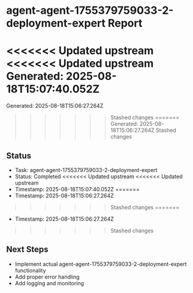 # agent-agent-1755379759033-2-deployment-expert Report

<<<<<<< Updated upstream
<<<<<<< Updated upstream
Generated: 2025-08-18T15:07:40.052Z
=======
Generated: 2025-08-18T15:06:27.264Z
>>>>>>> Stashed changes
=======
Generated: 2025-08-18T15:06:27.264Z
>>>>>>> Stashed changes

## Status
- Task: agent-agent-1755379759033-2-deployment-expert
- Status: Completed
<<<<<<< Updated upstream
<<<<<<< Updated upstream
- Timestamp: 2025-08-18T15:07:40.052Z
=======
- Timestamp: 2025-08-18T15:06:27.264Z
>>>>>>> Stashed changes
=======
- Timestamp: 2025-08-18T15:06:27.264Z
>>>>>>> Stashed changes

## Next Steps
- Implement actual agent-agent-1755379759033-2-deployment-expert functionality
- Add proper error handling
- Add logging and monitoring

